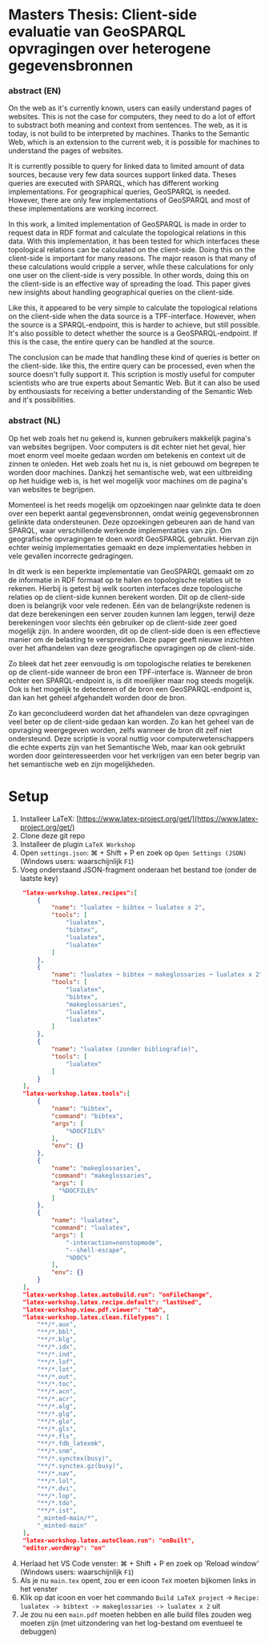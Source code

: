 # Masters Thesis: Client-side evaluatie van GeoSPARQL opvragingen over heterogene gegevensbronnen

<!-- [Extended abstract](https://github.com/Bertware/masterthesis/blob/master/abstract.pdf) (EN) -->
<!-- [Masters thesis](https://github.com/Bertware/masterthesis/blob/master/masterproef%20Bert%20Marcelis.pdf) (NL) -->

### **abstract (EN)**
On the web as it's currently known, users can easily understand pages of websites. This is not the case for computers, they need to do a lot of effort to substract both meaning and context from sentences. The web, as it is today, is not build to be interpreted by machines. Thanks to the Semantic Web, which is an extension to the current web, it is possible for machines to understand the pages of websites.

It is currently possible to query for linked data to limited amount of data sources, because very few data sources support linked data. Theses queries are executed with SPARQL, which has different working implementations. For geographical queries, GeoSPARQL is needed. However, there are only few implementations of GeoSPARQL and most of these implementations are working incorrect.

In this work, a limited implementation of GeoSPARQL is made in order to request data in RDF format and calculate the topological relations in this data. With this implementation, it has been tested for which interfaces these topological relations can be calculated on the client-side. Doing this on the client-side is important for many reasons. The major reason is that many of these calculations would cripple a server, while these calculations for only one user on the client-side is very possible. In other words, doing this on the client-side is an effective way of spreading the load. This paper gives new insights about handling geographical queries on the client-side.

Like this, it appeared to be very simple to calculate the topological relations on the client-side when the data source is a TPF-interface. However, when the source is a SPARQL-endpoint, this is harder to achieve, but still possible. It's also possible to detect whether the source is a GeoSPARQL-endpoint. If this is the case, the entire query can be handled at the source.

The conclusion can be made that handling these kind of queries is better on the client-side. like this, the entire query can be processed, even when the source doesn't fully support it. This scription is mostly useful for computer scientists who are true experts about Semantic Web. But it can also be used by enthousiasts for receiving a better understanding of the Semantic Web and it's possibilities.

### **abstract (NL)**
Op het web zoals het nu gekend is, kunnen gebruikers makkelijk pagina's van websites begrijpen. Voor computers is dit echter niet het geval, hier moet enorm veel moeite gedaan worden om betekenis en context uit de zinnen te onleden. Het web zoals het nu is, is niet gebouwd om begrepen te worden door machines. Dankzij het semantische web, wat een uitbreiding op het huidige web is, is het wel mogelijk voor machines om de pagina's van websites te begrijpen.

Momenteel is het reeds mogelijk om opzoekingen naar gelinkte data te doen over een beperkt aantal gegevensbronnen, omdat weinig gegevensbronnen gelinkte data ondersteunen. Deze opzoekingen gebeuren aan de hand van SPARQL, waar verschillende werkende implementaties van zijn. Om geografische opvragingen te doen wordt GeoSPARQL gebruikt. Hiervan zijn echter weinig implementaties gemaakt en deze implementaties hebben in vele gevallen incorrecte gedragingen.

In dit werk is een beperkte implementatie van GeoSPARQL gemaakt om zo de informatie in RDF formaat op te halen en topologische relaties uit te rekenen. Hierbij is getest bij welk soorten interfaces deze topologische relaties op de client-side kunnen berekent worden. Dit op de client-side doen is belangrijk voor vele redenen. Eén van de belangrijkste redenen is dat deze berekeningen een server zouden kunnen lam leggen, terwijl deze berekeningen voor slechts één gebruiker op de client-side zeer goed mogelijk zijn. In andere woorden, dit op de client-side doen is een effectieve manier om de belasting te verspreiden. Deze paper geeft nieuwe inzichten over het afhandelen van deze geografische opvragingen op de client-side.

Zo bleek dat het zeer eenvoudig is om topologische relaties te berekenen op de client-side wanneer de bron een TPF-interface is. Wanneer de bron echter een SPARQL-endpoint is, is dit moeilijker maar nog steeds mogelijk. Ook is het mogelijk te detecteren of de bron een GeoSPARQL-endpoint is, dan kan het geheel afgehandelt worden door de bron.

Zo kan geconcludeerd worden dat het afhandelen van deze opvragingen veel beter op de client-side gedaan kan worden. Zo kan het geheel van de opvraging weergegeven worden, zelfs wanneer de bron dit zelf niet ondersteund. Deze scriptie is vooral nuttig voor computerwetenschappers die echte experts zijn van het Semantische Web, maar kan ook gebruikt worden door geïnteresseerden voor het verkrijgen van een beter begrip van het semantische web en zijn mogelijkheden.


# Setup

1. Installeer LaTeX: [https://www.latex-project.org/get/](https://www.latex-project.org/get/)
2. Clone deze git repo
3. Installeer de plugin `LaTeX Workshop`
4. Open `settings.json`: ⌘ + Shift + P en zoek op `Open Settings (JSON)` (Windows users: waarschijnlijk `F1`)
5. Voeg onderstaand JSON-fragment onderaan het bestand toe (onder de laatste key)
```json
    "latex-workshop.latex.recipes":[
        {
            "name": "lualatex ➞ bibtex ➞ lualatex x 2",
            "tools": [
                "lualatex",
                "bibtex",
                "lualatex",
                "lualatex"
            ]
        },
        {
            "name": "lualatex ➞ bibtex ➞ makeglossaries ➞ lualatex x 2",
            "tools": [
                "lualatex",
                "bibtex",
                "makeglossaries",
                "lualatex",
                "lualatex"
            ]
        },
        {
            "name": "lualatex (zonder bibliografie)",
            "tools": [
                "lualatex"
            ]
        }
    ],
    "latex-workshop.latex.tools":[
        {
            "name": "bibtex",
            "command": "bibtex",
            "args": [
                "%DOCFILE%"
            ],
            "env": {}
        },
        {
            "name": "makeglossaries",
            "command": "makeglossaries",
            "args": [
              "%DOCFILE%"
            ]
        },
        {
            "name": "lualatex",
            "command": "lualatex",
            "args": [
                "-interaction=nonstopmode",
                "--shell-escape",
                "%DOC%"
            ],
            "env": {}
        }
    ],
    "latex-workshop.latex.autoBuild.run": "onFileChange",
    "latex-workshop.latex.recipe.default": "lastUsed",
    "latex-workshop.view.pdf.viewer": "tab",
    "latex-workshop.latex.clean.fileTypes": [
        "**/*.aux",
        "**/*.bbl",
        "**/*.blg",
        "**/*.idx",
        "**/*.ind",
        "**/*.lof",
        "**/*.lot",
        "**/*.out",
        "**/*.toc",
        "**/*.acn",
        "**/*.acr",
        "**/*.alg",
        "**/*.glg",
        "**/*.glo",
        "**/*.gls",
        "**/*.fls",
        "**/*.fdb_latexmk",
        "**/*.snm",
        "**/*.synctex(busy)",
        "**/*.synctex.gz(busy)",
        "**/*.nav",
        "**/*.lol",
        "**/*.dvi",
        "**/*.lop",
        "**/*.tdo",
        "**/*.ist",
        "_minted-main/*",
        "_minted-main"
    ],
    "latex-workshop.latex.autoClean.run": "onBuilt",
    "editor.wordWrap": "on"
```
4. Herlaad het VS Code venster: ⌘ + Shift + P en zoek op 'Reload window' (Windows users: waarschijnlijk `F1`)
5. Als je nu `main.tex` opent, zou er een icoon `TeX` moeten bijkomen links in het venster
6. Klik op dat icoon en voer het commando `Build LaTeX project` -> `Recipe: lualatex -> bibtext -> makeglossaries -> lualatex x 2` uit
7. Je zou nu een `main.pdf` moeten hebben en alle build files zouden weg moeten zijn (met uitzondering van het log-bestand om eventueel te debuggen)